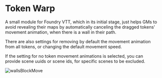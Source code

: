 # Token Warp
A small module for Foundry VTT, which in its initial stage, just helps GMs to avoid revealing their maps by automatically canceling the dragged tokens' movement animation, when there is a wall in their path.

There are also settings for removing by default the movement animation from all tokens, or changing the default movement speed.

If the setting for no token movement animations is selected, you can provide scene uuids or scene ids, for specific scenes to be excluded.

![wallsBlockMove](https://github.com/thatlonelybugbear/token-warp/assets/7237090/cd6a9677-5cb2-494b-ad82-b2b735911f6e)
